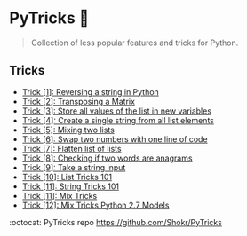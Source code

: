 # PyTricks :snake:
> Collection of less popular features and tricks for Python.

## Tricks

- [Trick [1]: Reversing a string in Python](https://github.com/Shokr/PyTricks/blob/master/Reversing%20a%20string%20in%20Python.py)
- [Trick [2]: Transposing a Matrix](https://github.com/Shokr/PyTricks/blob/master/Transposing%20a%20Matrix.py)
- [Trick [3]: Store all values of the list in new variables](https://github.com/Shokr/PyTricks/blob/master/Store%20all%20values%20of%20the%20list%20in%20new%20variables.py)
- [Trick [4]: Create a single string from all list elements](https://github.com/Shokr/PyTricks/blob/master/Create%20a%20single%20string%20from%20all%20list%20elements.py)
- [Trick [5]: Mixing two lists](https://github.com/Shokr/PyTricks/blob/master/Mixing%20two%20lists.py)
- [Trick [6]: Swap two numbers with one line of code](https://github.com/Shokr/PyTricks/blob/master/Swap%20two%20numbers%20with%20one%20line%20of%20code.py)
- [Trick [7]: Flatten list of lists](https://github.com/Shokr/PyTricks/blob/master/Flatten%20list%20of%20lists.py)
- [Trick [8]: Checking if two words are anagrams](https://github.com/Shokr/PyTricks/blob/master/Checking%20if%20two%20words%20are%20anagrams.py)
- [Trick [9]: Take a string input](https://github.com/Shokr/PyTricks/blob/master/Take%20a%20string%20input.py)
- [Trick [10]: List Tricks 101](https://github.com/Shokr/PyTricks/blob/master/list_tricks_101.py)
- [Trick [11]: String Tricks 101](https://git.io/fxRQR)
- [Trick [11]: Mix Tricks]()
- [Trick [12]: Mix Tricks Python 2.7 Models]()

:octocat: PyTricks repo <https://github.com/Shokr/PyTricks>
